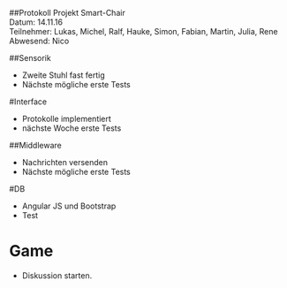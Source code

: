 ##Protokoll Projekt Smart-Chair      
Datum: 14.11.16    
Teilnehmer: Lukas, Michel, Ralf, Hauke, Simon, Fabian,  Martin, Julia, Rene  
Abwesend: Nico

##Sensorik   
- Zweite Stuhl fast fertig
- Nächste mögliche erste Tests

#Interface 
- Protokolle implementiert 
- nächste Woche erste Tests

##Middleware    
- Nachrichten versenden
- Nächste mögliche erste Tests 

#DB
- Angular JS und Bootstrap       
- Test 

# Game
- Diskussion starten. 
